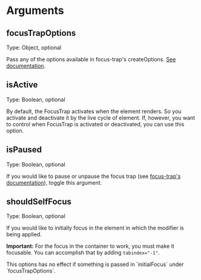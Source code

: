 # Arguments

## focusTrapOptions

Type: Object, optional

Pass any of the options available in focus-trap's createOptions. [See
documentation](https://github.com/davidtheclark/focus-trap#focustrap--createfocustrapelement-createoptions).

## isActive
Type: Boolean, optional

By default, the FocusTrap activates when the element renders.
So you activate and deactivate it by the live cycle of element.
If, however, you want to control when FocusTrap is activated or deactivated,
you can use this option.

## isPaused
Type: Boolean, optional

If you would like to pause or unpause the focus trap (see [focus-trap's documentation](https://github.com/davidtheclark/focus-trap#focustrappause)), toggle this argument.

## shouldSelfFocus
Type: Boolean, optional

If you would like to initially focus in the element in which the modifier is
being applied.

**Important:** For the focus in the container to work, you must make it focusable. You can
accomplish that by adding `tabindex="-1"`.

<aside>This options has no effect if something is passed in `initialFocus` under `focusTrapOptions`.</aside>
